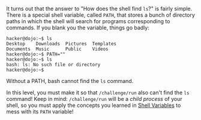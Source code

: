 It turns out that the answer to "How does the shell find `ls`?" is fairly simple.
There is a special shell variable, called `PATH`, that stores a bunch of directory paths in which the shell will search for programs corresponding to commands.
If you blank you the variable, things go badly:

```console
hacker@dojo:~$ ls
Desktop    Downloads  Pictures  Templates
Documents  Music      Public    Videos
hacker@dojo:~$ PATH=""
hacker@dojo:~$ ls
bash: ls: No such file or directory
hacker@dojo:~$
```

Without a PATH, bash cannot find the `ls` command.

In this level, you must make it so that `/challenge/run` also can't find the `ls` command!
Keep in mind: `/challenge/run` will be a _child process_ of your shell, so you must apply the concepts you learned in [Shell Variables](../variables) to mess with its `PATH` variable!
